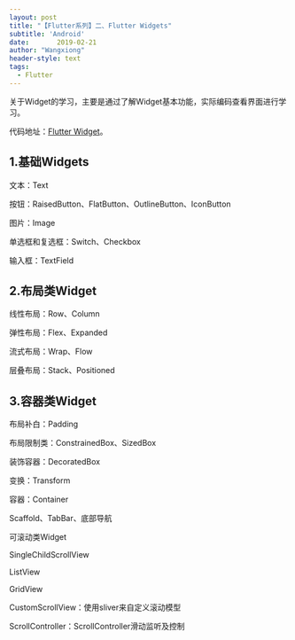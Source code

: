 ```yaml
---
layout: post
title: "【Flutter系列】二、Flutter Widgets"
subtitle: 'Android'
date:       2019-02-21
author: "Wangxiong"
header-style: text
tags:
  - Flutter
---
```


关于Widget的学习，主要是通过了解Widget基本功能，实际编码查看界面进行学习。

代码地址：[Flutter Widget](https://github.com/wang-xiong/flutter_android)。

## 1.基础Widgets

文本：Text

按钮：RaisedButton、FlatButton、OutlineButton、IconButton

图片：Image

单选框和复选框：Switch、Checkbox

输入框：TextField

## 2.布局类Widget

线性布局：Row、Column

弹性布局：Flex、Expanded

流式布局：Wrap、Flow

层叠布局：Stack、Positioned

## 3.容器类Widget

布局补白：Padding

布局限制类：ConstrainedBox、SizedBox

装饰容器：DecoratedBox

变换：Transform

容器：Container

Scaffold、TabBar、底部导航

可滚动类Widget

SingleChildScrollView

ListView

GridView

CustomScrollView：使用sliver来自定义滚动模型

ScrollController：ScrollController滑动监听及控制
